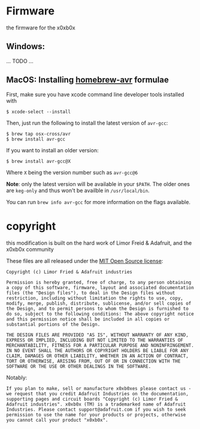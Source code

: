 # Firmware

the firmware for the x0xb0x

## Windows:

... TODO ...

## MacOS: Installing [homebrew-avr](https://github.com/osx-cross/homebrew-avr) formulae

First, make sure you have xcode command line developer tools installed with

```console
$ xcode-select --install
```

Then, just run the following to install the latest version of `avr-gcc`:

```console
$ brew tap osx-cross/avr
$ brew install avr-gcc
```

If you want to install an older version: 

```console
$ brew install avr-gcc@X
```

Where `X` being the version number such as `avr-gcc@6`

**Note**: only the latest version will be available in your `$PATH`. The older ones are `keg-only` and thus won't be availble in `/usr/local/bin`.

You can run `brew info avr-gcc` for more information on the flags available.

# copyright

this modification is built on the hard work of Limor Freid & Adafruit, and the x0xb0x community

These files are all released under the [MIT Open Source license](http://en.wikipedia.org/wiki/MIT_License):

```
Copyright (c) Limor Fried & Adafruit industries

Permission is hereby granted, free of charge, to any person obtaining a copy of this software, firmware, layout and associated documentation files (the "Design files"), to deal in the Design files without restriction, including without limitation the rights to use, copy, modify, merge, publish, distribute, sublicense, and/or sell copies of the Design, and to permit persons to whom the Design is furnished to do so, subject to the following conditions: The above copyright notice and this permission notice shall be included in all copies or substantial portions of the Design.

THE DESIGN FILES ARE PROVIDED "AS IS", WITHOUT WARRANTY OF ANY KIND, EXPRESS OR IMPLIED, INCLUDING BUT NOT LIMITED TO THE WARRANTIES OF MERCHANTABILITY, FITNESS FOR A PARTICULAR PURPOSE AND NONINFRINGEMENT. IN NO EVENT SHALL THE AUTHORS OR COPYRIGHT HOLDERS BE LIABLE FOR ANY CLAIM, DAMAGES OR OTHER LIABILITY, WHETHER IN AN ACTION OF CONTRACT, TORT OR OTHERWISE, ARISING FROM, OUT OF OR IN CONNECTION WITH THE SOFTWARE OR THE USE OR OTHER DEALINGS IN THE SOFTWARE.
```

Notably:
```
If you plan to make, sell or manufacture x0xb0xes please contact us - we request that you credit Adafruit Industries on the documentation, supporting pages and circuit boards "Copyright (c) Limor Fried & Adafruit industries". x0xb0x (TM) is a trademarked name of Adafruit Industries. Please contact support@adafruit.com if you wish to seek permission to use the name for your products or projects, otherwise you cannot call your product "x0xb0x".
```
